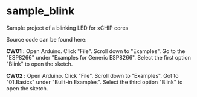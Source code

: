 # sample_blink
Sample project of a blinking LED for xCHIP cores

Source code can be found here:

**CW01 :** Open Arduino. Click "File". Scroll down to "Examples". Go to the "ESP8266" under "Examples for Generic ESP8266". Select the first option "Blink" to open the sketch.

**CW02 :** Open Arduino. Click "File". Scroll down to "Examples". Got to "01.Basics" under "Built-in Examples". Select the third option "Blink" to open the sketch. 
